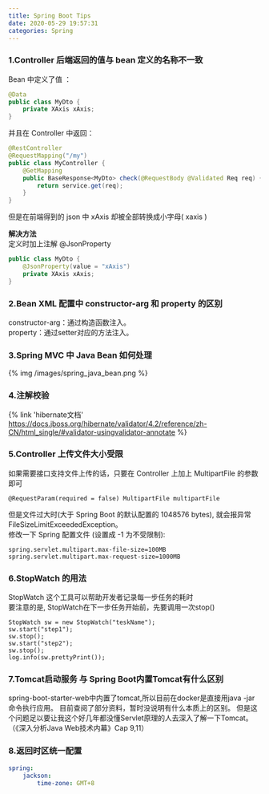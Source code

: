 ```yaml
---
title: Spring Boot Tips
date: 2020-05-29 19:57:31
categories: Spring
---
```


### 1.Controller 后端返回的值与 bean 定义的名称不一致
Bean 中定义了值 ：  
```java
@Data
public class MyDto {
    private XAxis xAxis;  
}
```

并且在 Controller 中返回：
```java
@RestController
@RequestMapping("/my")
public class MyController {
    @GetMapping
    public BaseResponse<MyDto> check(@RequestBody @Validated Req req) {
        return service.get(req);
    }
}
```

但是在前端得到的 json 中 xAxis 却被全部转换成小字母( xaxis )  

**解决方法**  
定义时加上注解 @JsonProperty
````java
public class MyDto {
    @JsonProperty(value = "xAxis")
    private XAxis xAxis;  
}
````

### 2.Bean XML 配置中 constructor-arg 和 property 的区别
constructor-arg：通过构造函数注入。   
property：通过setter对应的方法注入。

### 3.Spring MVC 中 Java Bean 如何处理
{% img /images/spring_java_bean.png %}

### 4.注解校验
{% link 'hibernate文档' https://docs.jboss.org/hibernate/validator/4.2/reference/zh-CN/html_single/#validator-usingvalidator-annotate %}

### 5.Controller 上传文件大小受限
如果需要接口支持文件上传的话，只要在 Controller 上加上 MultipartFile 的参数即可
```
@RequestParam(required = false) MultipartFile multipartFile
```
但是文件过大时(大于 Spring Boot 的默认配置的 1048576 bytes), 就会报异常 FileSizeLimitExceededException。  
修改一下 Spring 配置文件 (设置成 -1 为不受限制):
```properties
spring.servlet.multipart.max-file-size=100MB
spring.servlet.multipart.max-request-size=1000MB
```

### 6.StopWatch 的用法
StopWatch 这个工具可以帮助开发者记录每一步任务的耗时  
要注意的是, StopWatch在下一步任务开始前，先要调用一次stop()
```
StopWatch sw = new StopWatch("teskName");
sw.start("step1");
sw.stop();
sw.start("step2");
sw.stop();
log.info(sw.prettyPrint());
```

### 7.Tomcat启动服务 与 Spring Boot内置Tomcat有什么区别
spring-boot-starter-web中内置了tomcat,所以目前在docker是直接用java -jar命令执行应用。
目前查阅了部分资料，暂时没说明有什么本质上的区别。
但是这个问题足以要让我这个好几年都没懂Servlet原理的人去深入了解一下Tomcat。（《深入分析Java Web技术内幕》Cap 9,11）

### 8.返回时区统一配置
```yaml
spring:
    jackson:
        time-zone: GMT+8
```